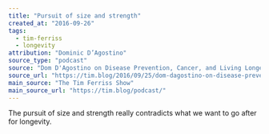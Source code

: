 ```yaml
---
title: "Pursuit of size and strength"
created_at: "2016-09-26"
tags:
  - tim-ferriss
  - longevity
attribution: "Dominic D’Agostino"
source_type: "podcast"
source: "Dom D'Agostino on Disease Prevention, Cancer, and Living Longer"
source_url: "https://tim.blog/2016/09/25/dom-dagostino-on-disease-prevention-cancer-and-living-longer/"
main_source: "The Tim Ferriss Show"
main_source_url: "https://tim.blog/podcast/"
---
```


The pursuit of size and strength really contradicts what we want to go after for longevity.
